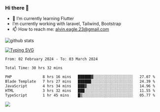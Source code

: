 ### Hi there 👋
- 🌱 I’m currently learning Flutter
-  I’m currently working with laravel, Tailwind, Bootstrap
- 📫 How to reach me: alvin.eagle.23@gmail.com



![github stats](https://github-readme-stats.vercel.app/api?username=alvnfaiz&show_icons=true)


[![Typing SVG](http://readme-typing-svg.herokuapp.com?font=Montserrat&color=%2336BCF7&duration=4000&center=true&lines=Alvin+Faiz;Fullstack+Developer;PHP%2C+Java%2C+Javascript%2C+Python;Laravel%2C+Vue%202%2C+Tailwind%2C+Bootstrap)](https://git.io/typing-svg)

<!--[![Alvnfaiz wakatime stats](https://github-readme-stats.vercel.app/api/wakatime?username=alvnfaiz&layout=compact&theme=dracula)](https://github.com/anuraghazra/github-readme-stats)

<!--START_SECTION:waka-->

```txt
From: 02 February 2024 - To: 03 March 2024

Total Time: 30 hrs 32 mins

PHP              8 hrs 16 mins   ██████▓░░░░░░░░░░░░░░░░░░   27.07 %
Blade Template   7 hrs 27 mins   ██████░░░░░░░░░░░░░░░░░░░   24.39 %
JavaScript       4 hrs 34 mins   ███▓░░░░░░░░░░░░░░░░░░░░░   14.96 %
HTML             3 hrs 32 mins   ███░░░░░░░░░░░░░░░░░░░░░░   11.55 %
TypeScript       1 hr 45 mins    █▒░░░░░░░░░░░░░░░░░░░░░░░   05.77 %
```

<!--END_SECTION:waka-->

  <!-- Change the `github-readme-stats.anuraghazra1.vercel.app` to `github-readme-stats.vercel.app`  -->
  <img align="center" src="https://github-readme-stats.anuraghazra1.vercel.app/api/top-langs/?username=alvnfaiz&layout=compact" />
<!--
**alvnfaiz/alvnfaiz** is a ✨ _special_ ✨ repository because its `README.md` (this file) appears on your GitHub profile.

Here are some ideas to get you started:

- 🔭 I’m currently working on ...
- 🌱 I’m currently learning ...
- 👯 I’m looking to collaborate on ...
- 🤔 I’m looking for help with ...
- 💬 Ask me about ...
- 📫 How to reach me: ...
- 😄 Pronouns: ...
- ⚡ Fun fact: ...
-->

